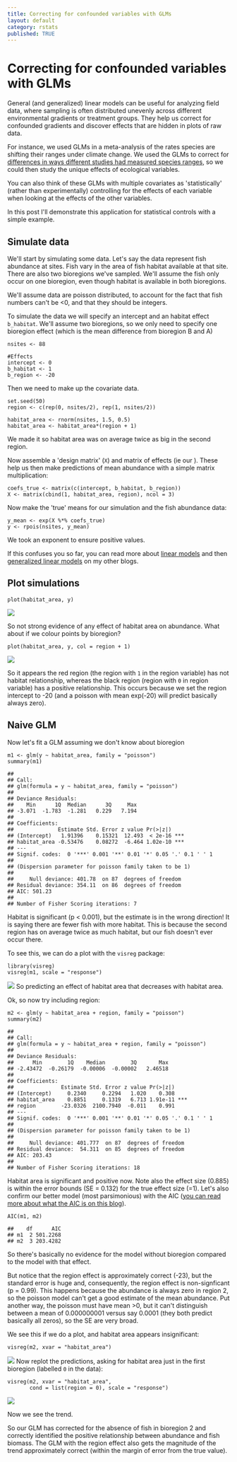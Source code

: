 ```yaml
---
title: Correcting for confounded variables with GLMs
layout: default
category: rstats
published: TRUE
---
```


Correcting for confounded variables with GLMs
========================================

General (and generalized) linear models can be useful for analyzing
field data, where sampling is often distributed unevenly across different
environmental gradients or treatment groups. They help us correct for
confounded gradients and discover effects that are hidden in plots of
raw data.

For instance, we used GLMs in a meta-analysis of the rates species are shifting their ranges under climate change. We used the GLMs to correct for [differences in ways different studies had measured species ranges](https://onlinelibrary.wiley.com/doi/abs/10.1111/gcb.13184), so we could then study the unique effects of ecological variables.

You can also think of these GLMs with multiple covariates as 'statistically' (rather than experimentally) controlling for the effects of each variable when looking at the effects of the other variables.

In this post I'll demonstrate this application for statistical controls  with a simple example.

Simulate data
-------------

We'll start by simulating some data. Let's say the data represent fish
abundance at sites. Fish vary in the area of fish habitat available at
that site. There are also two bioregions we've sampled. We'll assume the
fish only occur on one bioregion, even though habitat is available in
both bioregions.

We'll assume data are poisson distributed, to account for the fact that
fish numbers can't be &lt;0, and that they should be integers.

To simulate the data we will specify an intercept and an habitat effect
`b_habitat`. We'll assume two bioregions, so we only need to specify one
bioregion effect (which is the mean difference from bioregion B and A)

    nsites <- 88

    #Effects
    intercept <- 0
    b_habitat <- 1
    b_region <- -20

Then we need to make up the covariate data.

    set.seed(50)
    region <- c(rep(0, nsites/2), rep(1, nsites/2))

    habitat_area <- rnorm(nsites, 1.5, 0.5)
    habitat_area <- habitat_area*(region + 1)

We made it so habitat area was on average twice as big in the second
region.

Now assemble a 'design matrix' (`X`) and matrix of effects (ie our ).
These help us then make predictions of mean abundance with a simple
matrix multiplication:

    coefs_true <- matrix(c(intercept, b_habitat, b_region))
    X <- matrix(cbind(1, habitat_area, region), ncol = 3)

Now make the 'true' means for our simulation and the fish abundance
data:

    y_mean <- exp(X %*% coefs_true)
    y <- rpois(nsites, y_mean)

We took an exponent to ensure positive values.

If this confuses you so far, you can read more about [linear models](http://www.seascapemodels.org/rstats/2018/01/19/intro-to-glms.html) and then [generalized linear models](http://www.seascapemodels.org/rstats/2018/10/16/understanding-the-glm-link.html) on my other blogs.

Plot simulations
----------------

    plot(habitat_area, y)

![](images/blogs-2020/correcting-with-glms_files/figure-markdown_strict/unnamed-chunk-5-1.png)

So not strong evidence of any effect of habitat area on abundance. What
about if we colour points by bioregion?

    plot(habitat_area, y, col = region + 1)

![](images/blogs-2020/correcting-with-glms_files/figure-markdown_strict/unnamed-chunk-6-1.png)

So it appears the red region (the region with `1` in the region
variable) has not habitat relationship, whereas the black region (region
with `0` in region variable) has a positive relationship. This occurs
because we set the region intercept to -20 (and a poisson with mean
exp(-20) will predict basically always zero).

Naive GLM
---------

Now let's fit a GLM assuming we don't know about bioregion

    m1 <- glm(y ~ habitat_area, family = "poisson")
    summary(m1)

    ##
    ## Call:
    ## glm(formula = y ~ habitat_area, family = "poisson")
    ##
    ## Deviance Residuals:
    ##    Min      1Q  Median      3Q     Max  
    ## -3.071  -1.783  -1.281   0.229   7.194  
    ##
    ## Coefficients:
    ##              Estimate Std. Error z value Pr(>|z|)    
    ## (Intercept)   1.91396    0.15321  12.493  < 2e-16 ***
    ## habitat_area -0.53476    0.08272  -6.464 1.02e-10 ***
    ## ---
    ## Signif. codes:  0 '***' 0.001 '**' 0.01 '*' 0.05 '.' 0.1 ' ' 1
    ##
    ## (Dispersion parameter for poisson family taken to be 1)
    ##
    ##     Null deviance: 401.78  on 87  degrees of freedom
    ## Residual deviance: 354.11  on 86  degrees of freedom
    ## AIC: 501.23
    ##
    ## Number of Fisher Scoring iterations: 7

Habitat is significant (p &lt; 0.001), but the estimate is in the wrong
direction! It is saying there are fewer fish with more habitat. This is
because the second region has on average twice as much habitat, but our
fish doesn't ever occur there.

To see this, we can do a plot with the `visreg` package:

    library(visreg)
    visreg(m1, scale = "response")

![](images/blogs-2020/correcting-with-glms_files/figure-markdown_strict/unnamed-chunk-8-1.png)
So predicting an effect of habitat area that decreases with habitat
area.

Ok, so now try including region:

    m2 <- glm(y ~ habitat_area + region, family = "poisson")
    summary(m2)

    ##
    ## Call:
    ## glm(formula = y ~ habitat_area + region, family = "poisson")
    ##
    ## Deviance Residuals:
    ##      Min        1Q    Median        3Q       Max  
    ## -2.43472  -0.26179  -0.00006  -0.00002   2.46518  
    ##
    ## Coefficients:
    ##               Estimate Std. Error z value Pr(>|z|)    
    ## (Intercept)     0.2340     0.2294   1.020    0.308    
    ## habitat_area    0.8851     0.1319   6.713 1.91e-11 ***
    ## region        -23.0326  2100.7940  -0.011    0.991    
    ## ---
    ## Signif. codes:  0 '***' 0.001 '**' 0.01 '*' 0.05 '.' 0.1 ' ' 1
    ##
    ## (Dispersion parameter for poisson family taken to be 1)
    ##
    ##     Null deviance: 401.777  on 87  degrees of freedom
    ## Residual deviance:  54.311  on 85  degrees of freedom
    ## AIC: 203.43
    ##
    ## Number of Fisher Scoring iterations: 18

Habitat area is significant and positive now. Note also the effect size
(0.885) is within the error bounds (SE = 0.132) for the true effect size
(=1). Let's also confirm our better model (most parsimonious) with the
AIC ([you can read more about what the AIC is on this blog](http://www.seascapemodels.org/rstats/2018/04/13/how-to-use-the-AIC.html)).

    AIC(m1, m2)

    ##    df      AIC
    ## m1  2 501.2268
    ## m2  3 203.4282

So there's basically no evidence for the model without bioregion
compared to the model with that effect.

But notice that the region effect is approximately correct (-23), but
the standard error is huge and, consequently, the region effect is
non-signficant (p = 0.99). This happens because the abundance is always
zero in region 2, so the poisson model can't get a good estimate of the
mean abundance. Put another way, the poisson must have mean &gt;0, but
it can't distinguish between a mean of 0.000000001 versus say 0.0001
(they both predict basically all zeros), so the SE are very broad.

We see this if we do a plot, and habitat area appears insignificant:

    visreg(m2, xvar = "habitat_area")

![](images/blogs-2020/correcting-with-glms_files/figure-markdown_strict/unnamed-chunk-11-1.png)
Now replot the predictions, asking for habitat area just in the first
bioregion (labelled `0` in the data):

    visreg(m2, xvar = "habitat_area",
           cond = list(region = 0), scale = "response")

![](images/blogs-2020/correcting-with-glms_files/figure-markdown_strict/unnamed-chunk-12-1.png)

Now we see the trend.

So our GLM has corrected for the absence of fish in bioregion 2 and
correctly identified the positive relationship between abundance and
fish biomass. The GLM with the region effect also gets the magnitude of
the trend approximately correct (within the margin of error from the
true value).

